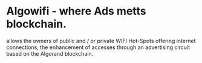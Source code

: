 # Algowifi - where Ads metts blockchain.

allows the owners of public and / or private WIFI Hot-Spots offering internet connections, the enhancement of accesses through an advertising circuit based on the Algorand blockchain.

